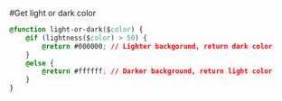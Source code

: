 #Get light or dark color

```css
@function light-or-dark($color) {
	@if (lightness($color) > 50) {
		@return #000000; // Lighter backgorund, return dark color
	}
	@else {
		@return #ffffff; // Darker background, return light color
	}
}
```
